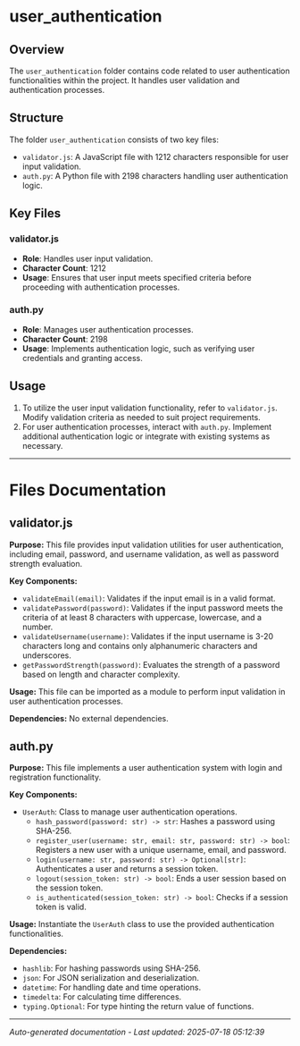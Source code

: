 # user_authentication

## Overview
The `user_authentication` folder contains code related to user authentication functionalities within the project. It handles user validation and authentication processes.

## Structure
The folder `user_authentication` consists of two key files:
- `validator.js`: A JavaScript file with 1212 characters responsible for user input validation.
- `auth.py`: A Python file with 2198 characters handling user authentication logic.

## Key Files
### validator.js
- **Role**: Handles user input validation.
- **Character Count**: 1212
- **Usage**: Ensures that user input meets specified criteria before proceeding with authentication processes.

### auth.py
- **Role**: Manages user authentication processes.
- **Character Count**: 2198
- **Usage**: Implements authentication logic, such as verifying user credentials and granting access.

## Usage
1. To utilize the user input validation functionality, refer to `validator.js`. Modify validation criteria as needed to suit project requirements.
2. For user authentication processes, interact with `auth.py`. Implement additional authentication logic or integrate with existing systems as necessary.

---

# Files Documentation

## validator.js

**Purpose:** This file provides input validation utilities for user authentication, including email, password, and username validation, as well as password strength evaluation.

**Key Components:**
- `validateEmail(email)`: Validates if the input email is in a valid format.
- `validatePassword(password)`: Validates if the input password meets the criteria of at least 8 characters with uppercase, lowercase, and a number.
- `validateUsername(username)`: Validates if the input username is 3-20 characters long and contains only alphanumeric characters and underscores.
- `getPasswordStrength(password)`: Evaluates the strength of a password based on length and character complexity.

**Usage:** This file can be imported as a module to perform input validation in user authentication processes.

**Dependencies:** No external dependencies.

## auth.py

**Purpose:** This file implements a user authentication system with login and registration functionality.

**Key Components:**
- `UserAuth`: Class to manage user authentication operations.
  - `hash_password(password: str) -> str`: Hashes a password using SHA-256.
  - `register_user(username: str, email: str, password: str) -> bool`: Registers a new user with a unique username, email, and password.
  - `login(username: str, password: str) -> Optional[str]`: Authenticates a user and returns a session token.
  - `logout(session_token: str) -> bool`: Ends a user session based on the session token.
  - `is_authenticated(session_token: str) -> bool`: Checks if a session token is valid.

**Usage:** Instantiate the `UserAuth` class to use the provided authentication functionalities.

**Dependencies:**
- `hashlib`: For hashing passwords using SHA-256.
- `json`: For JSON serialization and deserialization.
- `datetime`: For handling date and time operations.
- `timedelta`: For calculating time differences.
- `typing.Optional`: For type hinting the return value of functions.

---
*Auto-generated documentation - Last updated: 2025-07-18 05:12:39*
